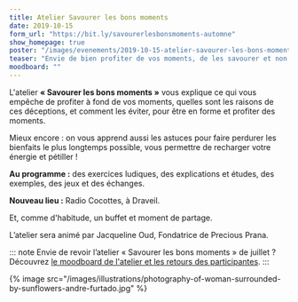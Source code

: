 ```yaml
---
title: Atelier Savourer les bons moments
date: 2019-10-15
form_url: "https://bit.ly/savourerlesbonsmoments-automne"
show_homepage: true
poster: "/images/evenements/2019-10-15-atelier-savourer-les-bons-moments.jpg"
teaser: "Envie de bien profiter de vos moments, de les savourer et non de passer à côté et le regretter ?"
moodboard: ""
---
```


L'atelier **« Savourer les bons moments »** vous explique ce qui vous empêche de profiter à fond de vos moments, quelles sont les raisons de ces déceptions, et comment les éviter, pour être en forme et profiter des moments.

Mieux encore : on vous apprend aussi les astuces pour faire perdurer les bienfaits le plus longtemps possible, vous permettre de recharger votre énergie et pétiller !

**Au programme :** des exercices ludiques, des explications et études, des exemples, des jeux et des échanges.

**Nouveau lieu :** Radio Cocottes, à Draveil.

Et, comme d'habitude, un buffet et moment de partage.

L’atelier sera animé par Jacqueline Oud, Fondatrice de Precious Prana.

::: note
Envie de revoir l’atelier « Savourer les bons moments » de juillet ? Découvrez [le moodboard de l'atelier et les retours des participantes](/evenements/2019/07/02/atelier-savourer-les-bons-moments/#le-moodboard-et-les-retours-des-participantes).
:::

{% image src="/images/illustrations/photography-of-woman-surrounded-by-sunflowers-andre-furtado.jpg" %}
